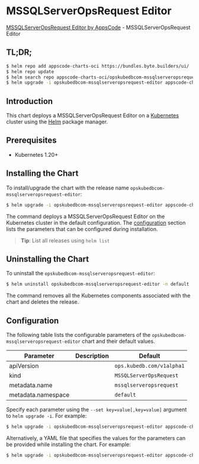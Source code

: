 # MSSQLServerOpsRequest Editor

[MSSQLServerOpsRequest Editor by AppsCode](https://appscode.com) - MSSQLServerOpsRequest Editor

## TL;DR;

```bash
$ helm repo add appscode-charts-oci https://bundles.byte.builders/ui/
$ helm repo update
$ helm search repo appscode-charts-oci/opskubedbcom-mssqlserveropsrequest-editor --version=v0.13.0
$ helm upgrade -i opskubedbcom-mssqlserveropsrequest-editor appscode-charts-oci/opskubedbcom-mssqlserveropsrequest-editor -n default --create-namespace --version=v0.13.0
```

## Introduction

This chart deploys a MSSQLServerOpsRequest Editor on a [Kubernetes](http://kubernetes.io) cluster using the [Helm](https://helm.sh) package manager.

## Prerequisites

- Kubernetes 1.20+

## Installing the Chart

To install/upgrade the chart with the release name `opskubedbcom-mssqlserveropsrequest-editor`:

```bash
$ helm upgrade -i opskubedbcom-mssqlserveropsrequest-editor appscode-charts-oci/opskubedbcom-mssqlserveropsrequest-editor -n default --create-namespace --version=v0.13.0
```

The command deploys a MSSQLServerOpsRequest Editor on the Kubernetes cluster in the default configuration. The [configuration](#configuration) section lists the parameters that can be configured during installation.

> **Tip**: List all releases using `helm list`

## Uninstalling the Chart

To uninstall the `opskubedbcom-mssqlserveropsrequest-editor`:

```bash
$ helm uninstall opskubedbcom-mssqlserveropsrequest-editor -n default
```

The command removes all the Kubernetes components associated with the chart and deletes the release.

## Configuration

The following table lists the configurable parameters of the `opskubedbcom-mssqlserveropsrequest-editor` chart and their default values.

|     Parameter      | Description |               Default                |
|--------------------|-------------|--------------------------------------|
| apiVersion         |             | <code>ops.kubedb.com/v1alpha1</code> |
| kind               |             | <code>MSSQLServerOpsRequest</code>   |
| metadata.name      |             | <code>mssqlserveropsrequest</code>   |
| metadata.namespace |             | <code>default</code>                 |


Specify each parameter using the `--set key=value[,key=value]` argument to `helm upgrade -i`. For example:

```bash
$ helm upgrade -i opskubedbcom-mssqlserveropsrequest-editor appscode-charts-oci/opskubedbcom-mssqlserveropsrequest-editor -n default --create-namespace --version=v0.13.0 --set apiVersion=ops.kubedb.com/v1alpha1
```

Alternatively, a YAML file that specifies the values for the parameters can be provided while
installing the chart. For example:

```bash
$ helm upgrade -i opskubedbcom-mssqlserveropsrequest-editor appscode-charts-oci/opskubedbcom-mssqlserveropsrequest-editor -n default --create-namespace --version=v0.13.0 --values values.yaml
```
